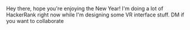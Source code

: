 Hey there, hope you're enjoying the New Year! I'm doing a lot of HackerRank right now while I'm designing some VR interface stuff. DM if you want to collaborate
